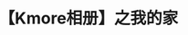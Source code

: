 ---
title: 【Kmore相册】之我的家
layout: gallery
albums: [
["https://img.500px.me/photo/64439c2634562ac2746010cb5bd292184/5fcd4514e3e647c4bd56f95eb1433505.jpg!p4","芭提雅
【EXIF】拍摄时间:2019-12-31 11:53|"],
["https://img.500px.me/photo/64439c2634562ac2746010cb5bd292184/a568200882fb4531a2c9cdc1509e7c51.jpg!p4","全家福
【EXIF】拍摄时间:2020-01-24 17:43|"],
]
---